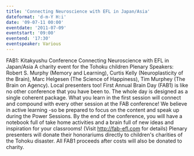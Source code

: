 ```yaml
---
title: 'Connecting Neuroscience with EFL in Japan/Asia'
dateformat: 'd-m-Y H:i'
date: '09-07-11 00:00'
eventdate: '2011-07-09'
eventstart: '09:00'
eventend: '17:30'
eventspeaker: Various
---
```


FAB1: Kitakyushu Conference
Connecting Neuroscience with EFL in Japan/Asia
A charity event for the Tohoku children
Plenary Speakers:
Robert S. Murphy (Memory and Learning), Curtis Kelly (Neuroplasticity of the Brain), Marc Helgesen (The Science of Happiness), Tim Murphey (The Brain on Agency). Local presenters too! 
First Annual Brain Day (FAB1) is like no other conference that you have been to. The whole day is designed as a single coherent package. What you learn in the first session will connect and compound with every other session at the FAB conference! We believe in active learning -so be prepared to focus on the content and speak up during the Power Sessions. By the end of the conference, you will have a notebook full of take home activities and a brain full of new ideas and inspiration for your classrooms! (Visit http://fab-efl.com for details)
Plenary presenters will donate their honorariums directly to children's charities of the Tohoku disaster. All FAB1 proceeds after costs will also be donated to charity.

